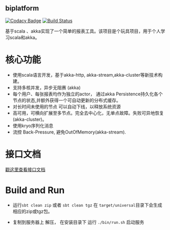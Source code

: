 biplatform
-----------

[![Codacy Badge](https://api.codacy.com/project/badge/Grade/06eb6fd6cfa948b3b7a2480b154c5cf6)](https://www.codacy.com/app/souo/biplatform?utm_source=github.com&utm_medium=referral&utm_content=souo/biplatform&utm_campaign=badger)
[![Build Status](https://travis-ci.org/souo/biplatform.svg?branch=master)](https://travis-ci.org/souo/biplatform)

基于scala 、akka实现了一个简单的报表工具。该项目是个玩具项目，用于个人学习scala和akka。

核心功能
=======
* 使用scala语言开发，基于akka-http, akka-stream,akka-cluster等新技术构建。
* 支持多核并发，异步无阻赛 (akka)
* 每个用户、每张报表均作为独立的actor， 通过akka Persistence持久化各个节点的状态,并额外获得一个可自动更新的分布式缓存。
* 对长时间未使用的节点 可以自动下线，以释放系统资源
* 高可用，可横向扩展至多节点。完全去中心化，无单点故障。失败可异地恢复 (akka-cluster)。
* 使用kryo序列化消息
* 流控 Back-Pressure, 避免OutOfMemory(akka-stream).

接口文档
========
[戳这里查看接口文档](doc/api.md)


Build and Run
============

* 运行`sbt clean zip` 或者 `sbt clean tgz` 在 `target/universal`目录下会生成 相应的zip或tgz包。

* 复制到服务器上 解压， 在安装目录下 运行 `./bin/run.sh` 启动服务






